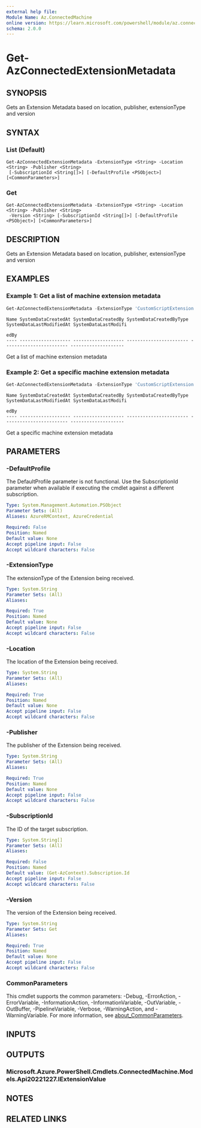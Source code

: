 ```yaml
---
external help file:
Module Name: Az.ConnectedMachine
online version: https://learn.microsoft.com/powershell/module/az.connectedmachine/get-azconnectedextensionmetadata
schema: 2.0.0
---
```


# Get-AzConnectedExtensionMetadata

## SYNOPSIS
Gets an Extension Metadata based on location, publisher, extensionType and version

## SYNTAX

### List (Default)
```
Get-AzConnectedExtensionMetadata -ExtensionType <String> -Location <String> -Publisher <String>
 [-SubscriptionId <String[]>] [-DefaultProfile <PSObject>] [<CommonParameters>]
```

### Get
```
Get-AzConnectedExtensionMetadata -ExtensionType <String> -Location <String> -Publisher <String>
 -Version <String> [-SubscriptionId <String[]>] [-DefaultProfile <PSObject>] [<CommonParameters>]
```

## DESCRIPTION
Gets an Extension Metadata based on location, publisher, extensionType and version

## EXAMPLES

### Example 1: Get a list of machine extension metadata
```powershell
Get-AzConnectedExtensionMetadata -ExtensionType 'CustomScriptExtension' -Location 'eastus2euap' -Publisher 'Microsoft.HybridCompute'
```

```output
Name SystemDataCreatedAt SystemDataCreatedBy SystemDataCreatedByType SystemDataLastModifiedAt SystemDataLastModifi
                                                                                              edBy
---- ------------------- ------------------- ----------------------- ------------------------ --------------------
```

Get a list of machine extension metadata

### Example 2: Get a specific machine extension metadata
```powershell
Get-AzConnectedExtensionMetadata -ExtensionType 'CustomScriptExtension' -Location 'eastus2euap' -Publisher 'Microsoft.HybridCompute' -Version '1.10.10'
```

```output
Name SystemDataCreatedAt SystemDataCreatedBy SystemDataCreatedByType SystemDataLastModifiedAt SystemDataLastModifi
                                                                                              edBy
---- ------------------- ------------------- ----------------------- ------------------------ --------------------

```

Get a specific machine extension metadata

## PARAMETERS

### -DefaultProfile
The DefaultProfile parameter is not functional.
Use the SubscriptionId parameter when available if executing the cmdlet against a different subscription.

```yaml
Type: System.Management.Automation.PSObject
Parameter Sets: (All)
Aliases: AzureRMContext, AzureCredential

Required: False
Position: Named
Default value: None
Accept pipeline input: False
Accept wildcard characters: False
```

### -ExtensionType
The extensionType of the Extension being received.

```yaml
Type: System.String
Parameter Sets: (All)
Aliases:

Required: True
Position: Named
Default value: None
Accept pipeline input: False
Accept wildcard characters: False
```

### -Location
The location of the Extension being received.

```yaml
Type: System.String
Parameter Sets: (All)
Aliases:

Required: True
Position: Named
Default value: None
Accept pipeline input: False
Accept wildcard characters: False
```

### -Publisher
The publisher of the Extension being received.

```yaml
Type: System.String
Parameter Sets: (All)
Aliases:

Required: True
Position: Named
Default value: None
Accept pipeline input: False
Accept wildcard characters: False
```

### -SubscriptionId
The ID of the target subscription.

```yaml
Type: System.String[]
Parameter Sets: (All)
Aliases:

Required: False
Position: Named
Default value: (Get-AzContext).Subscription.Id
Accept pipeline input: False
Accept wildcard characters: False
```

### -Version
The version of the Extension being received.

```yaml
Type: System.String
Parameter Sets: Get
Aliases:

Required: True
Position: Named
Default value: None
Accept pipeline input: False
Accept wildcard characters: False
```

### CommonParameters
This cmdlet supports the common parameters: -Debug, -ErrorAction, -ErrorVariable, -InformationAction, -InformationVariable, -OutVariable, -OutBuffer, -PipelineVariable, -Verbose, -WarningAction, and -WarningVariable. For more information, see [about_CommonParameters](http://go.microsoft.com/fwlink/?LinkID=113216).

## INPUTS

## OUTPUTS

### Microsoft.Azure.PowerShell.Cmdlets.ConnectedMachine.Models.Api20221227.IExtensionValue

## NOTES

## RELATED LINKS

